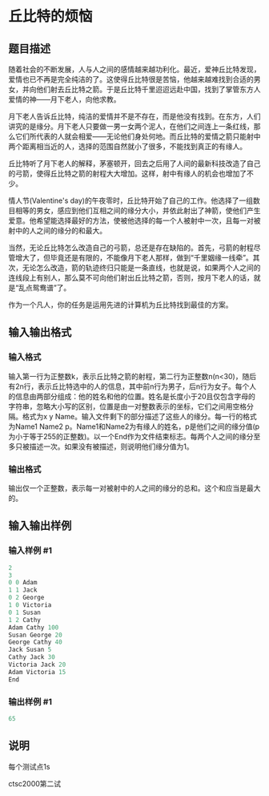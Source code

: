 # 丘比特的烦恼

## 题目描述

随着社会的不断发展，人与人之间的感情越来越功利化。最近，爱神丘比特发现，爱情也已不再是完全纯洁的了。这使得丘比特很是苦恼，他越来越难找到合适的男女，并向他们射去丘比特之箭。于是丘比特千里迢迢远赴中国，找到了掌管东方人爱情的神——月下老人，向他求教。

月下老人告诉丘比特，纯洁的爱情并不是不存在，而是他没有找到。在东方，人们讲究的是缘分。月下老人只要做一男一女两个泥人，在他们之间连上一条红线，那么它们所代表的人就会相爱——无论他们身处何地。而丘比特的爱情之箭只能射中两个距离相当近的人，选择的范围自然就小了很多，不能找到真正的有缘人。

丘比特听了月下老人的解释，茅塞顿开，回去之后用了人间的最新科技改造了自己的弓箭，使得丘比特之箭的射程大大增加。这样，射中有缘人的机会也增加了不少。

情人节(Valentine's day)的午夜零时，丘比特开始了自己的工作。他选择了一组数目相等的男女，感应到他们互相之间的缘分大小，并依此射出了神箭，使他们产生爱意。他希望能选择最好的方法，使被他选择的每一个人被射中一次，且每一对被射中的人之间的缘分的和最大。

当然，无论丘比特怎么改造自己的弓箭，总还是存在缺陷的。首先，弓箭的射程尽管增大了，但毕竟还是有限的，不能像月下老人那样，做到“千里姻缘一线牵”。其次，无论怎么改造，箭的轨迹终归只能是一条直线，也就是说，如果两个人之间的连线段上有别人，那么莫不可向他们射出丘比特之箭，否则，按月下老人的话，就是“乱点鸳鸯谱”了。

作为一个凡人，你的任务是运用先进的计算机为丘比特找到最佳的方案。

## 输入输出格式

### 输入格式

输入第一行为正整数k，表示丘比特之箭的射程，第二行为正整数n(n<30)，随后有2n行，表示丘比特选中的人的信息，其中前n行为男子，后n行为女子。每个人的信息由两部分组成：他的姓名和他的位置。姓名是长度小于20且仅包含字母的字符串，忽略大小写的区别，位置是由一对整数表示的坐标，它们之间用空格分隔。格式为x y Name。输入文件剩下的部分描述了这些人的缘分。每一行的格式为Name1 Name2 p。Name1和Name2为有缘人的姓名，p是他们之间的缘分值(p为小于等于255的正整数)。以一个End作为文件结束标志。每两个人之间的缘分至多只被描述一次。如果没有被描述，则说明他们缘分值为1。

### 输出格式

输出仅一个正整数，表示每一对被射中的人之间的缘分的总和。这个和应当是最大的。

## 输入输出样例

### 输入样例 #1

```cpp
2
3
0 0 Adam
1 1 Jack
0 2 George
1 0 Victoria
0 1 Susan
1 2 Cathy
Adam Cathy 100
Susan George 20
George Cathy 40
Jack Susan 5
Cathy Jack 30
Victoria Jack 20
Adam Victoria 15
End

```
### 输出样例 #1

```cpp
65
```


## 说明

每个测试点1s

ctsc2000第二试

